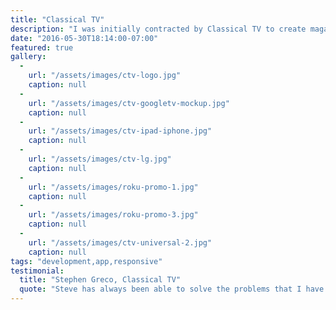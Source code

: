 ```yaml
---
title: "Classical TV"
description: "I was initially contracted by Classical TV to create magazine-style graphics for their web-based editorials. This quickly evolved into an evaluation of their branding and web design. I developed several apps for internet-connected TV including the Roku, Google, Yahoo and LG Smart TV platforms. I also prototyped a new responsive website that will deliver their extensive content library to all browsers and devices."
date: "2016-05-30T18:14:00-07:00"
featured: true
gallery:
  -
    url: "/assets/images/ctv-logo.jpg"
    caption: null
  -
    url: "/assets/images/ctv-googletv-mockup.jpg"
    caption: null
  -
    url: "/assets/images/ctv-ipad-iphone.jpg"
    caption: null
  -
    url: "/assets/images/ctv-lg.jpg"
    caption: null
  -
    url: "/assets/images/roku-promo-1.jpg"
    caption: null
  -
    url: "/assets/images/roku-promo-3.jpg"
    caption: null
  -
    url: "/assets/images/ctv-universal-2.jpg"
    caption: null
tags: "development,app,responsive"
testimonial:
  title: "Stephen Greco, Classical TV"
  quote: "Steve has always been able to solve the problems that I have brought him in an wide variety of projects, and I think of him as the ideal of a designer who listens to client needs and presents surprising, entertaining, and financially suitable solutions."
---
```

